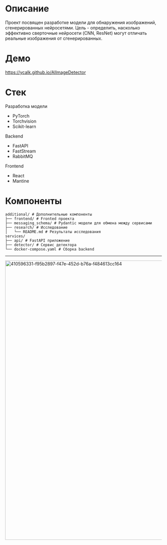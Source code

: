 # Описание

Проект посвящен разработке модели для обнаружения изображений, сгенерированных нейросетями.
Цель - определить, насколько эффективно сверточные нейросети (CNN, ResNet) могут отличать реальные изображения от сгенерированных.

# Демо

https://ycalk.github.io/AIImageDetector

# Стек

Разработка модели
- PyTorch
- Torchvision
- Scikit-learn

Backend
- FastAPI
- FastStream
- RabbitMQ

Frontend
- React
- Mantine

# Компоненты
```
additional/ # Дополнительные компоненты
├── frontend/ # Fronted проекта
├── messaging_schema/ # Pydantic модели для обмена между сервисами
├── research/ # Исследование
│   └── README.md # Результаты исследования
services/
├── api/ # FastAPI приложение
├── detector/ # Сервис детектора
└── docker-compose.yaml # Сборка backend
```
---

<img width="2700" height="897" alt="410596331-f95b2897-f47e-452d-b76a-f484613cc164" src="https://github.com/user-attachments/assets/68045c71-6b03-4763-a65c-2b46deab1ba2" />
